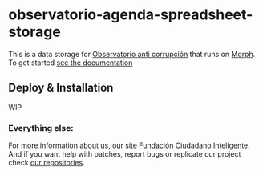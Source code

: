 # observatorio-agenda-spreadsheet-storage
This is a data storage for [Observatorio anti corrupción](https://github.com/ciudadanointeligente/observatorio) that runs on [Morph](https://morph.io). To get started [see the documentation](https://morph.io/documentation)

## Deploy & Installation

WIP


### Everything else:

For more information about us, our site [Fundación Ciudadano Inteligente](http://www.ciudadanointeligente.org/).
And if you want help with patches, report bugs or replicate our project check [our repositories](https://github.com/ciudadanointeligente/).